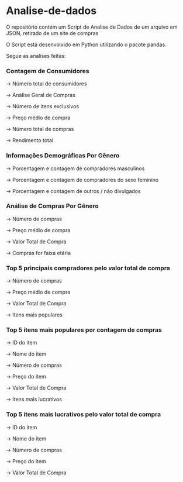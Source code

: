 # Analise-de-dados
O repositório contém um Script de Analise de Dados de um arquivo em JSON, retirado de um site de compras 

O Script está desenvolvido em Python utilizando o pacote pandas.

Segue as analises feitas:

### Contagem de Consumidores
  -> Número total de consumidores
  
  -> Análise Geral de Compras
  
  -> Número de itens exclusivos
  
  -> Preço médio de compra
  
  -> Número total de compras
  
  -> Rendimento total

### Informações Demográficas Por Gênero
  -> Porcentagem e contagem de compradores masculinos
  
  -> Porcentagem e contagem de compradores do sexo feminino
  
  -> Porcentagem e contagem de outros / não divulgados

### Análise de Compras Por Gênero
  -> Número de compras
  
  -> Preço médio de compra
  
  -> Valor Total de Compra
  
  -> Compras for faixa etária

### Top 5 principais compradores pelo valor total de compra
  -> Número de compras
  
  -> Preço médio de compra
  
  -> Valor Total de Compra
  
  -> Itens mais populares

### Top 5 itens mais populares por contagem de compras
  -> ID do item
  
  -> Nome do item
  
  -> Número de compras
  
  -> Preço do item
  
  -> Valor Total de Compra
  
  -> Itens mais lucrativos

### Top 5 itens mais lucrativos pelo valor total de compra 
  -> ID do item
  
  -> Nome do item
  
  -> Número de compras
  
  -> Preço do item
  
  -> Valor Total de Compra
